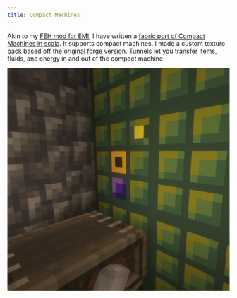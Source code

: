 ```yaml
--- 
title: Compact Machines
---
```

Akin to my [FEH mod for EMI](feh.html), I have written a 
[fabric port of Compact Machines in scala](https://github.com/TheDrawingCoder-Gamer/compactmachines-scala).
It supports compact machines. I made a custom texture pack based off the 
[original forge version](https://github.com/CompactMods/CompactMachines).
Tunnels let you transfer items, fluids, and energy in and out of the compact machine

![A tunnel](assets/tunnel.png)

